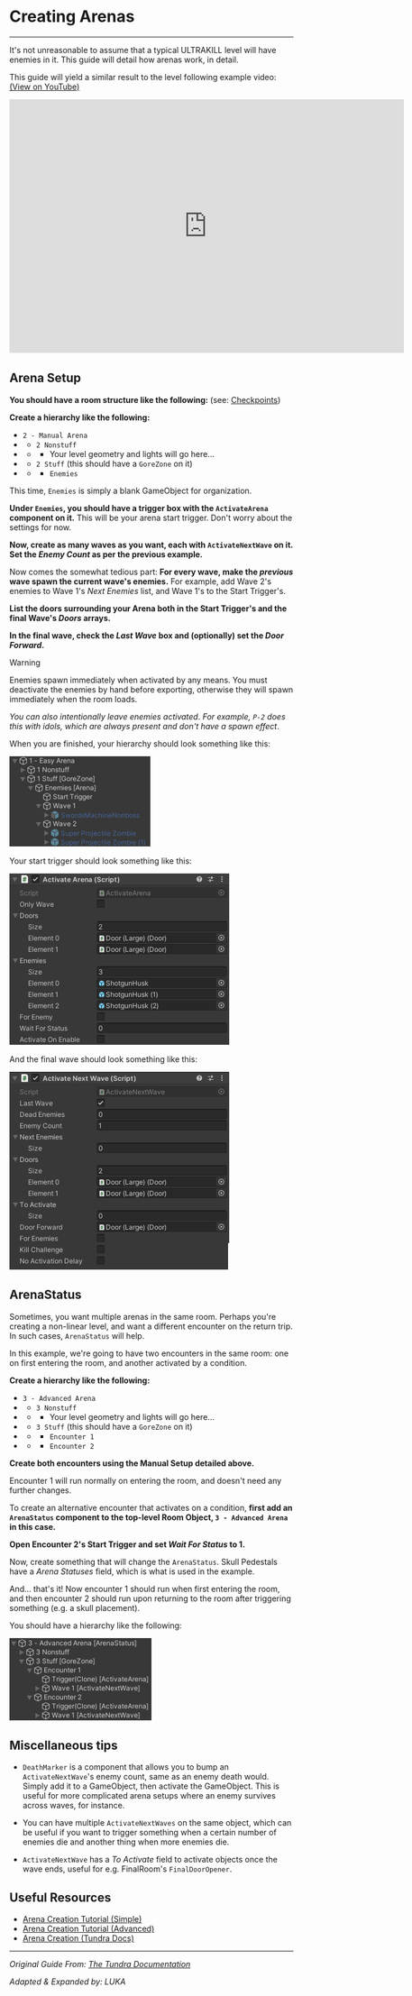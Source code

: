 # Creating Arenas

---

It's not unreasonable to assume that a typical ULTRAKILL level will have enemies in it. This guide will detail how arenas work, in detail.

This guide will yield a similar result to the level following example video: [(View on YouTube)](https://www.youtube.com/watch?v=Ln_HK9uy2Yo)

<iframe width="700" height="450" src="https://www.youtube-nocookie.com/embed/Ln_HK9uy2Yo" title="YouTube video player" frameborder="0" allow="accelerometer; autoplay; clipboard-write; encrypted-media; gyroscope; picture-in-picture; web-share" allowfullscreen></iframe>

## Arena Setup


**You should have a room structure like the following:** (see: [Checkpoints](checkpoints.md))


**Create a hierarchy like the following:**

- `2 - Manual Arena`
- - `2 Nonstuff`
- - - Your level geometry and lights will go here...
- - `2 Stuff` (this should have a `GoreZone` on it)
- - - `Enemies`

This time, `Enemies` is simply a blank GameObject for organization.

**Under `Enemies`, you should have a trigger box with the `ActivateArena` component on it.** This will be your arena start trigger. Don't worry about the settings for now.

**Now, create as many waves as you want, each with `ActivateNextWave` on it. Set the *Enemy Count* as per the previous example.**

Now comes the somewhat tedious part: **For every wave, make the *previous* wave spawn the current wave's enemies.** For example, add Wave 2's enemies to Wave 1's *Next Enemies* list, and Wave 1's to the Start Trigger's.

**List the doors surrounding your Arena both in the Start Trigger's and the final Wave's *Doors* arrays.**

**In the final wave, check the *Last Wave* box and (optionally) set the *Door Forward*.**

>[!WARNING]
>Enemies spawn immediately when activated by any means. You must deactivate the enemies by hand before exporting, otherwise they will spawn immediately when the room loads.
>
>*You can also intentionally leave enemies activated*. *For example, `P-2` does this with idols, which are always present and don't have a spawn effect*.


When you are finished, your hierarchy should look something like this:

![arena hierarchy](assets/arena-tut-hierarchy.png)

Your start trigger should look something like this:

![arena start trigger](assets/arena-tut-trigger.png)

And the final wave should look something like this:

![arena finalwave](assets/arena-tut-final-wave.png)

## ArenaStatus

Sometimes, you want multiple arenas in the same room. Perhaps you're creating a non-linear level, and want a different encounter on the return trip. In such cases, `ArenaStatus` will help.

In this example, we're going to have two encounters in the same room: one on first entering the room, and another activated by a condition.

**Create a hierarchy like the following:**

- `3 - Advanced Arena`
- - `3 Nonstuff`
- - - Your level geometry and lights will go here...
- - `3 Stuff` (this should have a `GoreZone` on it)
- - - `Encounter 1`
- - - `Encounter 2`

**Create both encounters using the Manual Setup detailed above.**

Encounter 1 will run normally on entering the room, and doesn't need any further changes.

To create an alternative encounter that activates on a condition, **first add an `ArenaStatus` component to the top-level Room Object, `3 - Advanced Arena` in this case.**

**Open Encounter 2's Start Trigger and set *Wait For Status* to 1.**

Now, create something that will change the `ArenaStatus`. Skull Pedestals have a *Arena Statuses* field, which is what is used in the example.

And... that's it! Now encounter 1 should run when first entering the room, and then encounter 2 should run upon returning to the room after triggering something (e.g. a skull placement).

You should have a hierarchy like the following:

![advanced arena hierarchy](assets/arena-tut-advanced-hierarchy.png)

## Miscellaneous tips

- `DeathMarker` is a component that allows you to bump an `ActivateNextWave`'s enemy count, same as an enemy death would. Simply add it to a GameObject, then activate the GameObject. This is useful for more complicated arena setups where an enemy survives across waves, for instance.

- You can have multiple `ActivateNextWaves` on the same object, which can be useful if you want to trigger something when a certain number of enemies die and another thing when more enemies die.

- `ActivateNextWave` has a *To Activate* field to activate objects once the wave ends, useful for e.g. FinalRoom's `FinalDoorOpener`.

## Useful Resources

* [Arena Creation Tutorial (Simple)](https://www.youtube.com/watch?v=Ln_HK9uy2Yo)
* [Arena Creation Tutorial (Advanced)](https://www.youtube.com/watch?v=7ZIXvQ0wgmU)
* [Arena Creation (Tundra Docs)](https://deploy-preview-7--tundra-docs.netlify.app/guides/arenas/)

---

*Original Guide From: [The Tundra Documentation](https://deploy-preview-7--tundra-docs.netlify.app/guides/arenas)*

*Adapted & Expanded by: LUKA*
